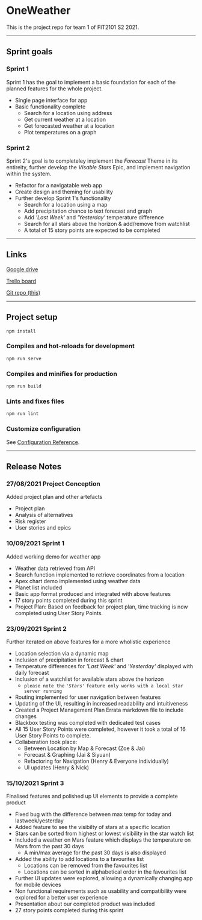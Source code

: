 # OneWeather

This is the project repo for team 1 of FIT2101 S2 2021.

---
## Sprint goals

### Sprint 1
Sprint 1 has the goal to implement a basic foundation for each of the planned features for the whole project.
- Single page interface for app
- Basic functionality complete
    - Search for a location using address
    - Get current weather at a location
    - Get forecasted weather at a location
    - Plot temperatures on a graph

### Sprint 2
Sprint 2's goal is to completeley implement the *Forecast* Theme in its entireity, further develop the *Visable Stars* Epic, and implement navigation within the system.
- Refactor for a navigatable web app
- Create design and theming for usability
- Further develop Sprint 1's functionality
    - Search for a location using a map
    - Add precipitation chance to text forecast and graph
    - Add *'Last Week'* and *'Yesterday'* temperature difference
    - Search for all stars above the horizon & add/remove from watchlist
    - A total of 15 story points are expected to be completed

---
## Links

[Google drive](https://drive.google.com/drive/u/1/folders/0AE06mPfab3N6Uk9PVA)

[Trello board](https://trello.com/b/bZ4LVjBQ/oneweather)

[Git repo (this)](https://git.infotech.monash.edu/fit2101-s2-2021-projects/jcla0016)

---
## Project setup
```
npm install
```

### Compiles and hot-reloads for development
```
npm run serve
```

### Compiles and minifies for production
```
npm run build
```

### Lints and fixes files
```
npm run lint
```

### Customize configuration
See [Configuration Reference](https://cli.vuejs.org/config/).

---
## Release Notes

### 27/08/2021 Project Conception
Added project plan and other artefacts
- Project plan
- Analysis of alternatives
- Risk register
- User stories and epics

### 10/09/2021 Sprint 1
Added working demo for weather app
- Weather data retrieved from API
- Search function implemented to retrieve coordinates from a location
- Apex chart demo implemented using weather data
- Planet list included
- Basic app format produced and integrated with above features
- 17 story points completed during this sprint
- Project Plan: Based on feedback for project plan, time tracking is now completed using User Story Points.

### 23/09/2021 Sprint 2
Further iterated on above features for a more wholistic experience
- Location selection via a dynamic map
- Inclusion of precipitation in forecast & chart
- Temperature differences for *'Last Week'* and *'Yesterday'* displayed with daily forecast
- Inclusion of a watchlist for available stars above the horizon
    - `please note the` *`'Stars'`* `feature only works with a local star server running`
- Routing implemented for user navigation between features
- Updating of the UI, resulting in increased readability and intuitiveness
- Created a Project Management Plan Errata markdown file to include changes 
- Blackbox testing was completed with dedicated test cases
- All 15 User Story Points were completed, however it took a total of 16 User Story Points to complete.
- Collaberation took place:
    - Between Location by Map & Forecast (Zoe & Jai)
    - Forecast & Graphing (Jai & Siyuan)
    - Refactoring for Navigation (Henry & Everyone individually)
    - UI updates (Henry & Nick)

### 15/10/2021 Sprint 3
Finalised features and polished up UI elements to provide a complete product
- Fixed bug with the difference between max temp for today and lastweek/yesterday
- Added feature to see the visibilty of stars at a specific location
- Stars can be sorted from highest or lowest visibility in the star watch list
- Included a weather on Mars feature which displays the temperature on Mars from the past 30 days
	- A min/max average for the past 30 days is also displayed
- Added the ability to add locations to a favourites list
	- Locations can be removed from the favourites list
	- Locations can be sorted in alphabetical order in the favourites list
- Further UI updates were explored, allowing a dynamically changing app for mobile devices
- Non functional requirements such as usability and compatibility were explored for a better user experience
- Presentation about our completed product was included
- 27 story points completed during this sprint